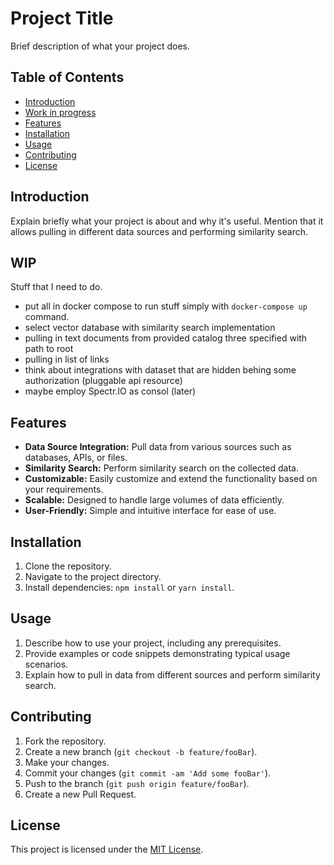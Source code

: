 # Project Title

Brief description of what your project does.


## Table of Contents

- [Introduction](#introduction)
- [Work in progress](#WIP)
- [Features](#features)
- [Installation](#installation)
- [Usage](#usage)
- [Contributing](#contributing)
- [License](#license)

## Introduction

Explain briefly what your project is about and why it's useful. Mention that it allows pulling in different data sources and performing similarity search.

## WIP

Stuff that I need to do.
- put all in docker compose to run stuff simply with `docker-compose up` command.
- select vector database with similarity search implementation
- pulling in text documents from provided catalog three specified with path to root
- pulling in list of links
- think about integrations with dataset that are hidden behing some authorization (pluggable api resource)
- maybe employ Spectr.IO as consol (later)

## Features

- **Data Source Integration:** Pull data from various sources such as databases, APIs, or files.
- **Similarity Search:** Perform similarity search on the collected data.
- **Customizable:** Easily customize and extend the functionality based on your requirements.
- **Scalable:** Designed to handle large volumes of data efficiently.
- **User-Friendly:** Simple and intuitive interface for ease of use.

## Installation

1. Clone the repository.
2. Navigate to the project directory.
3. Install dependencies: `npm install` or `yarn install`.

## Usage

1. Describe how to use your project, including any prerequisites.
2. Provide examples or code snippets demonstrating typical usage scenarios.
3. Explain how to pull in data from different sources and perform similarity search.

## Contributing

1. Fork the repository.
2. Create a new branch (`git checkout -b feature/fooBar`).
3. Make your changes.
4. Commit your changes (`git commit -am 'Add some fooBar'`).
5. Push to the branch (`git push origin feature/fooBar`).
6. Create a new Pull Request.

## License

This project is licensed under the [MIT License](LICENSE).